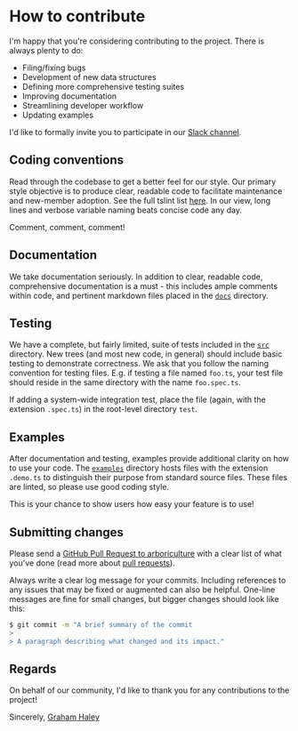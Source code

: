 # How to contribute

I'm happy that you're considering contributing to the project.  There is always plenty to do:

* Filing/fixing bugs
* Development of new data structures
* Defining more comprehensive testing suites
* Improving documentation
* Streamlining developer workflow
* Updating examples

I'd like to formally invite you to participate in our [Slack channel](https://haleyhousellc.slack.com/messages/C6AT049P0/details/).

## Coding conventions

Read through the codebase to get a better feel for our style.  Our primary style objective is to produce clear, readable code
to facilitate maintenance and new-member adoption.  See the full tslint list 
[here](https://github.com/haleyhousellc/arboriculture/blob/master/tslint.json).  In our view, long lines and verbose variable
naming beats concise code any day.

Comment, comment, comment!

## Documentation

We take documentation seriously.  In addition to clear, readable code, comprehensive documentation is a must - this includes
ample comments within code, and pertinent markdown files placed in the [`docs`](https://github.com/haleyhousellc/arboriculture/blob/master/docs/)
directory.

## Testing

We have a complete, but fairly limited, suite of tests included in the [`src`](https://github.com/haleyhousellc/arboriculture/blob/master/src/)
directory.  New trees (and most new code, in general) should include basic testing to demonstrate correctness.  We ask that you
follow the naming convention for testing files.  E.g. if testing a file named `foo.ts`, your test file should reside in the same
directory with the name `foo.spec.ts`.

If adding a system-wide integration test, place the file (again, with the extension `.spec.ts`) in the root-level directory `test`.

## Examples

After documentation and testing, examples provide additional clarity on how to use your code.  The [`examples`](https://github.com/haleyhousellc/arboriculture/blob/master/examples/)
directory hosts files with the extension `.demo.ts` to distinguish their purpose from standard source files.  These files are
linted, so please use good coding style.

This is your chance to show users how easy your feature is to use!

## Submitting changes

Please send a [GitHub Pull Request to arboriculture](https://github.com/haleyhousellc/arboriculture/pull/new/master) with a 
clear list of what you've done (read more about [pull requests](https://help.github.com/articles/about-pull-requests/)).

Always write a clear log message for your commits. Including references to any issues that may be fixed or augmented can also
be helpful.  One-line messages are fine for small changes, but bigger changes should look like this:

```bash
$ git commit -m "A brief summary of the commit
>
> A paragraph describing what changed and its impact."
```

## Regards
On behalf of our community, I'd like to thank you for any contributions to the project!

Sincerely, [Graham Haley](https://github.com/haleyga)
